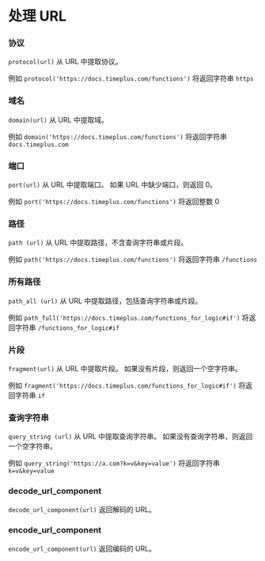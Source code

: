 

# 处理 URL

### 协议

`protocol(url)` 从 URL 中提取协议。

例如 `protocol('https://docs.timeplus.com/functions')` 将返回字符串 `https`

### 域名

`domain(url)` 从 URL 中提取域。

例如 `domain('https://docs.timeplus.com/functions')` 将返回字符串 `docs.timeplus.com`

### 端口

`port(url)` 从 URL 中提取端口。 如果 URL 中缺少端口，则返回 0。

例如 `port('https://docs.timeplus.com/functions')` 将返回整数 0

### 路径

`path (url)` 从 URL 中提取路径，不含查询字符串或片段。

例如 `path('https://docs.timeplus.com/functions')` 将返回字符串 `/functions`

### 所有路径

`path_all (url)` 从 URL 中提取路径，包括查询字符串或片段。

例如 `path_full('https://docs.timeplus.com/functions_for_logic#if')` 将返回字符串 `/functions_for_logic#if`

### 片段

`fragment(url)` 从 URL 中提取片段。 如果没有片段，则返回一个空字符串。

例如 `fragment('https://docs.timeplus.com/functions_for_logic#if')` 将返回字符串 `if`

### 查询字符串

`query_string (url)` 从 URL 中提取查询字符串。 如果没有查询字符串，则返回一个空字符串。

例如 `query_string('https://a.com?k=v&key=value')` 将返回字符串 `k=v&key=value`

### decode_url_component

`decode_url_component(url)` 返回解码的 URL。

### encode_url_component

`encode_url_component(url)` 返回编码的 URL。